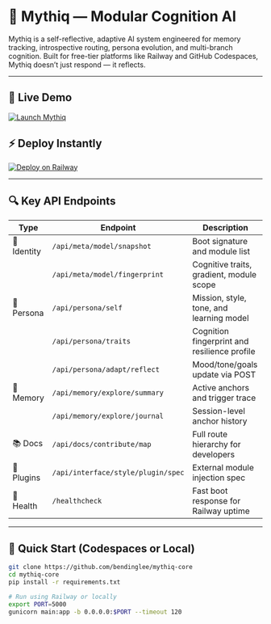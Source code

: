 # 🧠 Mythiq — Modular Cognition AI

Mythiq is a self-reflective, adaptive AI system engineered for memory tracking, introspective routing, persona evolution, and multi-branch cognition. Built for free-tier platforms like Railway and GitHub Codespaces, Mythiq doesn’t just respond — it reflects.

---

## 🚀 Live Demo  
[![Launch Mythiq](https://img.shields.io/badge/Open-Mythiq-blue)](https://observant-fascination-production.up.railway.app)

## ⚡ Deploy Instantly  
[![Deploy on Railway](https://railway.app/button.svg)](https://railway.app/template/YOUR_TEMPLATE_ID)

---

## 🔍 Key API Endpoints

| Type            | Endpoint                                       | Description                                         |
|-----------------|------------------------------------------------|-----------------------------------------------------|
| 🧠 Identity     | `/api/meta/model/snapshot`                     | Boot signature and module list                      |
|                | `/api/meta/model/fingerprint`                  | Cognitive traits, gradient, module scope            |
| 🧬 Persona      | `/api/persona/self`                            | Mission, style, tone, and learning model            |
|                | `/api/persona/traits`                          | Cognition fingerprint and resilience profile        |
|                | `/api/persona/adapt/reflect`                   | Mood/tone/goals update via POST                     |
| 🧠 Memory       | `/api/memory/explore/summary`                 | Active anchors and trigger trace                    |
|                | `/api/memory/explore/journal`                 | Session-level anchor history                        |
| 📚 Docs         | `/api/docs/contribute/map`                    | Full route hierarchy for developers                 |
| 🔌 Plugins      | `/api/interface/style/plugin/spec`            | External module injection spec                      |
| 🚦 Health       | `/healthcheck`                                | Fast boot response for Railway uptime               |

---

## 🧪 Quick Start (Codespaces or Local)

```bash
git clone https://github.com/bendinglee/mythiq-core
cd mythiq-core
pip install -r requirements.txt

# Run using Railway or locally
export PORT=5000
gunicorn main:app -b 0.0.0.0:$PORT --timeout 120
